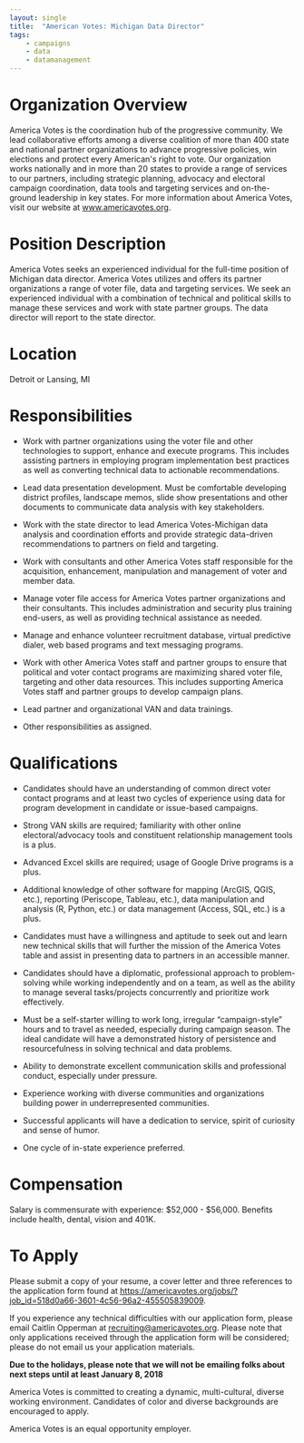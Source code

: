 ```yaml
---
layout: single
title:  "American Votes: Michigan Data Director"
tags: 
    - campaigns
    - data
    - datamanagement
---
```


# Organization Overview

America Votes is the coordination hub of the progressive community. We lead collaborative efforts among a diverse coalition of more than 400 state and national partner organizations to advance progressive policies, win elections and protect every American's right to vote. Our organization works nationally and in more than 20 states to provide a range of services to our partners, including strategic planning, advocacy and electoral campaign coordination, data tools and targeting services and on-the-ground leadership in key states. For more information about America Votes, visit our website at www.americavotes.org.

# Position Description

America Votes seeks an experienced individual for the full-time position of Michigan data director. America Votes utilizes and offers its partner organizations a range of voter file, data and targeting services. We seek an experienced individual with a combination of technical and political skills to manage these services and work with state partner groups. The data director will report to the state director.

# Location

Detroit or Lansing, MI

# Responsibilities

* Work with partner organizations using the voter file and other technologies to support, enhance and execute programs. This includes assisting partners in employing program implementation best practices as well as converting technical data to actionable recommendations.

* Lead data presentation development. Must be comfortable developing district profiles, landscape memos, slide show presentations and other documents to communicate data analysis with key stakeholders.

* Work with the state director to lead America Votes-Michigan data analysis and coordination efforts and provide strategic data-driven recommendations to partners on field and targeting.

* Work with consultants and other America Votes staff responsible for the acquisition, enhancement, manipulation and management of voter and member data.

* Manage voter file access for America Votes partner organizations and their consultants. This includes administration and security plus training end-users, as well as providing technical assistance as needed.

* Manage and enhance volunteer recruitment database, virtual predictive dialer, web based programs and text messaging programs.

* Work with other America Votes staff and partner groups to ensure that political and voter contact programs are maximizing shared voter file, targeting and other data resources. This includes supporting America Votes staff and partner groups to develop campaign plans.

* Lead partner and organizational VAN and data trainings.

* Other responsibilities as assigned.

# Qualifications

* Candidates should have an understanding of common direct voter contact programs and at least two cycles of experience using data for program development in candidate or issue-based campaigns.

* Strong VAN skills are required; familiarity with other online electoral/advocacy tools and constituent relationship management tools is a plus.

* Advanced Excel skills are required; usage of Google Drive programs is a plus. 

* Additional knowledge of other software for mapping (ArcGIS, QGIS, etc.), reporting (Periscope, Tableau, etc.), data manipulation and analysis (R, Python, etc.) or data management (Access, SQL, etc.) is a plus.

* Candidates must have a willingness and aptitude to seek out and learn new technical skills that will further the mission of the America Votes table and assist in presenting data to partners in an accessible manner. 

* Candidates should have a diplomatic, professional approach to problem-solving while working independently and on a team, as well as the ability to manage several tasks/projects concurrently and prioritize work effectively.

* Must be a self-starter willing to work long, irregular “campaign-style” hours and to travel as needed, especially during campaign season. The ideal candidate will have a demonstrated history of persistence and resourcefulness in solving technical and data problems.

* Ability to demonstrate excellent communication skills and professional conduct, especially under pressure.

* Experience working with diverse communities and organizations building power in underrepresented communities.

* Successful applicants will have a dedication to service, spirit of curiosity and sense of humor.

* One cycle of in-state experience preferred.

# Compensation

Salary is commensurate with experience: $52,000 - $56,000. Benefits include health, dental, vision and 401K.
 

# To Apply

Please submit a copy of your resume, a cover letter and three references to the application form found at https://americavotes.org/jobs/?job_id=518d0a66-3601-4c56-96a2-455505839009.

If you experience any technical difficulties with our application form, please email Caitlin Opperman at recruiting@americavotes.org. Please note that only applications received through the application form will be considered; please do not email us your application materials.

**Due to the holidays, please note that we will not be emailing folks about next steps until at least January 8, 2018**

America Votes is committed to creating a dynamic, multi-cultural, diverse working environment. Candidates of color and diverse backgrounds are encouraged to apply.

America Votes is an equal opportunity employer.
